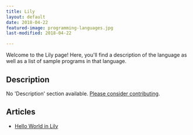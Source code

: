 ```yaml
---
title: Lily
layout: default
date: 2018-04-22
featured-image: programming-languages.jpg
last-modified: 2018-04-22

---
```


Welcome to the Lily page! Here, you'll find a description of the language as well as a list of sample programs in that language.

## Description

No 'Description' section available. [Please consider contributing](https://github.com/TheRenegadeCoder/sample-programs-website).

## Articles

- [Hello World in Lily](https://rzuckerm.github.io/sample-programs-website-copy/projects/hello-world/lily)